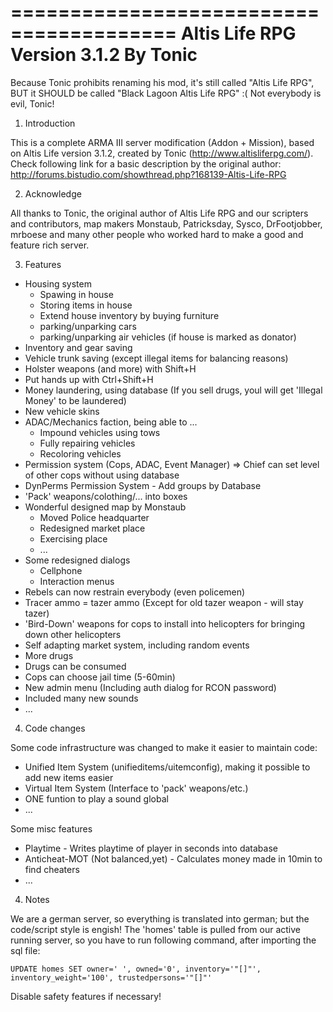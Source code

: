 ========================================
Altis Life RPG
Version 3.1.2
By Tonic
========================================

Because Tonic prohibits renaming his mod, it's still called "Altis Life RPG", BUT it SHOULD be called "Black Lagoon Altis Life RPG" :( 
Not everybody is evil, Tonic!

1. Introduction

This is a complete ARMA III server modification (Addon + Mission), based on Altis Life version 3.1.2, created by Tonic (http://www.altisliferpg.com/).
Check following link for a basic description by the original author: http://forums.bistudio.com/showthread.php?168139-Altis-Life-RPG

2. Acknowledge

All thanks to Tonic, the original author of Altis Life RPG and our scripters and contributors, map makers Monstaub, Patricksday, Sysco, DrFootjobber, mrboese and many other people who worked hard to make a good and feature rich server.

3. Features

+ Housing system
    + Spawing in house
    + Storing items in house
    + Extend house inventory by buying furniture
    + parking/unparking cars
    + parking/unparking air vehicles (if house is marked as donator)
+ Inventory and gear saving
+ Vehicle trunk saving (except illegal items for balancing reasons)
+ Holster weapons (and more) with Shift+H
+ Put hands up with Ctrl+Shift+H
+ Money laundering, using database (If you sell drugs, youl will get 'Illegal Money' to be laundered)
+ New vehicle skins
+ ADAC/Mechanics faction, being able to ...
    + Impound vehicles using tows
    + Fully repairing vehicles
    + Recoloring vehicles
+ Permission system (Cops, ADAC, Event Manager) => Chief can set level of other cops without using database
+ DynPerms Permission System - Add groups by Database
+ 'Pack' weapons/colothing/... into boxes 
+ Wonderful designed map by Monstaub
    + Moved Police headquarter
    + Redesigned market place
    + Exercising place
    + ...
+ Some redesigned dialogs
    + Cellphone
    + Interaction menus
+ Rebels can now restrain everybody (even policemen)
+ Tracer ammo = tazer ammo (Except for old tazer weapon - will stay tazer)
+ 'Bird-Down' weapons for cops to install into helicopters for bringing down other helicopters
+ Self adapting market system, including random events
+ More drugs
+ Drugs can be consumed
+ Cops can choose jail time (5-60min)
+ New admin menu (Including auth dialog for RCON password)
+ Included many new sounds
+ ...

4. Code changes

Some code infrastructure was changed to make it easier to maintain code:

+ Unified Item System (unifieditems/uitemconfig), making it possible to add new items easier
+ Virtual Item System (Interface to 'pack' weapons/etc.)
+ ONE funtion to play a sound global
+ ...


Some misc features

+ Playtime - Writes playtime of player in seconds into database
+ Anticheat-MOT (Not balanced,yet) - Calculates money made in 10min to find cheaters
+ ...

4. Notes

We are a german server, so everything is translated into german; but the code/script style is engish!
The 'homes' table is pulled from our active running server, so you have to run following command, after importing the sql file:

    UPDATE homes SET owner=' ', owned='0', inventory='"[]"', inventory_weight='100', trustedpersons='"[]"'

Disable safety features if necessary!
